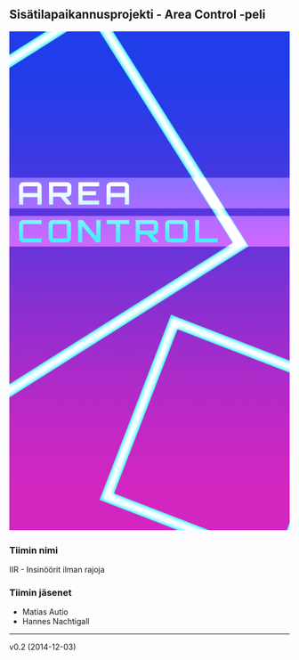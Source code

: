 ## Sisätilapaikannusprojekti - Area Control -peli

![splash](https://github.com/matiasau/ohjelmistotuotanto_2014_rakenne/blob/master/splash.png)


### Tiimin nimi
IIR - Insinöörit ilman rajoja

### Tiimin jäsenet
* Matias Autio
* Hannes Nachtigall
___
v0.2 (2014-12-03)
